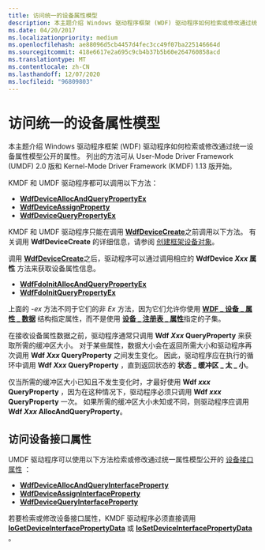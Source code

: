 ```yaml
---
title: 访问统一的设备属性模型
description: 本主题介绍 Windows 驱动程序框架 (WDF) 驱动程序如何检索或修改通过统一设备属性模型公开的属性。
ms.date: 04/20/2017
ms.localizationpriority: medium
ms.openlocfilehash: ae88096d5cb4457d4fec3cc49f07ba225146664d
ms.sourcegitcommit: 418e6617e2a695c9cb4b37b5b60e264760858acd
ms.translationtype: MT
ms.contentlocale: zh-CN
ms.lasthandoff: 12/07/2020
ms.locfileid: "96809803"
---
```

# <a name="accessing-the-unified-device-property-model"></a>访问统一的设备属性模型


本主题介绍 Windows 驱动程序框架 (WDF) 驱动程序如何检索或修改通过统一设备属性模型公开的属性。 列出的方法可从 User-Mode Driver Framework (UMDF) 2.0 版和 Kernel-Mode Driver Framework (KMDF) 1.13 版开始。

KMDF 和 UMDF 驱动程序都可以调用以下方法：

-   [**WdfDeviceAllocAndQueryPropertyEx**](/windows-hardware/drivers/ddi/wdfdevice/nf-wdfdevice-wdfdeviceallocandquerypropertyex)
-   [**WdfDeviceAssignProperty**](/windows-hardware/drivers/ddi/wdfdevice/nf-wdfdevice-wdfdeviceassignproperty)
-   [**WdfDeviceQueryPropertyEx**](/windows-hardware/drivers/ddi/wdfdevice/nf-wdfdevice-wdfdevicequerypropertyex)

KMDF 和 UMDF 驱动程序只能在调用 [**WdfDeviceCreate**](/windows-hardware/drivers/ddi/wdfdevice/nf-wdfdevice-wdfdevicecreate)之前调用以下方法。 有关调用 **WdfDeviceCreate** 的详细信息，请参阅 [创建框架设备对象](creating-a-framework-device-object.md)。

调用 [**WdfDeviceCreate**](/windows-hardware/drivers/ddi/wdfdevice/nf-wdfdevice-wdfdevicecreate)之后，驱动程序可以通过调用相应的 **WdfDevice *Xxx* 属性** 方法来获取设备属性信息。

-   [**WdfFdoInitAllocAndQueryPropertyEx**](/windows-hardware/drivers/ddi/wdffdo/nf-wdffdo-wdffdoinitallocandquerypropertyex)
-   [**WdfFdoInitQueryPropertyEx**](/windows-hardware/drivers/ddi/wdffdo/nf-wdffdo-wdffdoinitquerypropertyex)

上面的 *-ex* 方法不同于它们的非 *Ex* 方法，因为它们允许你使用 [**WDF \_ 设备 \_ 属性 \_ 数据**](/windows-hardware/drivers/ddi/wdfdevice/ns-wdfdevice-_wdf_device_property_data) 结构指定属性，而不是使用 [**设备 \_ 注册表 \_ 属性**](/windows-hardware/drivers/ddi/wudfwdm/ne-wudfwdm-device_registry_property)指定的子集。

在接收设备属性数据之前，驱动程序通常只调用 **Wdf *Xxx* QueryProperty** 来获取所需的缓冲区大小。 对于某些属性，数据大小会在返回所需大小和驱动程序再次调用 **Wdf *Xxx* QueryProperty** 之间发生变化。 因此，驱动程序应在执行的循环中调用 **Wdf *Xxx* QueryProperty** ，直到返回状态的 **状态 \_ 缓冲区 \_ 太 \_ 小**。

仅当所需的缓冲区大小已知且不发生变化时，才最好使用 **Wdf *xxx* QueryProperty** ，因为在这种情况下，驱动程序必须只调用 **Wdf *xxx* QueryProperty** 一次。 如果所需的缓冲区大小未知或不同，则驱动程序应调用 **Wdf *Xxx* AllocAndQueryProperty**。

## <a name="accessing-device-interface-properties"></a>访问设备接口属性


UMDF 驱动程序可以使用以下方法检索或修改通过统一属性模型公开的 [设备接口属性](/previous-versions/ff541409(v=vs.85)) ：

-   [**WdfDeviceAllocAndQueryInterfaceProperty**](/windows-hardware/drivers/ddi/wdfdevice/nf-wdfdevice-wdfdeviceallocandqueryinterfaceproperty)
-   [**WdfDeviceAssignInterfaceProperty**](/windows-hardware/drivers/ddi/wdfdevice/nf-wdfdevice-wdfdeviceassigninterfaceproperty)
-   [**WdfDeviceQueryInterfaceProperty**](/windows-hardware/drivers/ddi/wdfdevice/nf-wdfdevice-wdfdevicequeryinterfaceproperty)

若要检索或修改设备接口属性，KMDF 驱动程序必须直接调用 [**IoGetDeviceInterfacePropertyData**](/windows-hardware/drivers/ddi/wdm/nf-wdm-iogetdeviceinterfacepropertydata) 或 [**IoSetDeviceInterfacePropertyData**](/windows-hardware/drivers/ddi/wdm/nf-wdm-iosetdeviceinterfacepropertydata) 。

